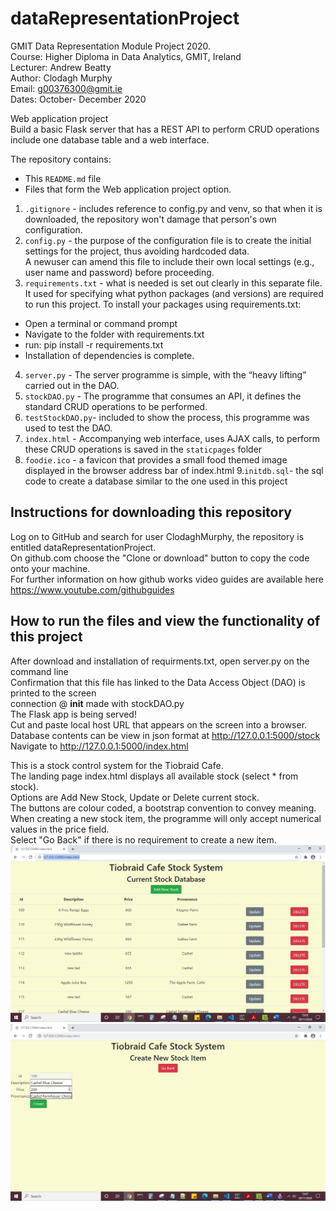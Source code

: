 # dataRepresentationProject

GMIT Data Representation Module Project 2020.<br>
Course: Higher Diploma in Data Analytics, GMIT, Ireland<br>
Lecturer: Andrew Beatty<br>
Author: Clodagh Murphy<br>
Email: g00376300@gmit.ie<br>
Dates: October- December 2020<br>


Web application project<br>
Build a basic Flask server that has a REST API to perform CRUD operations include one database table and
a web interface.<br>

The repository contains:
* This `README.md` file
* Files that form the Web application project option.

1. `.gitignore` - includes reference to config.py and venv, so that when it is downloaded, the repository won't damage that person's own configuration.
2. `config.py` - the purpose of the configuration file is to create the initial settings for the project, thus avoiding hardcoded data.  
A newuser can amend this file to include their own local settings (e.g., user name and password) before proceeding.
3. `requirements.txt` - what is needed is set out clearly in this separate file. 
It used for specifying what python packages (and versions) are required to run this project. 
To install your packages using requirements.txt:

* Open a terminal or command prompt<br>
* Navigate to the folder with requirements.txt<br>
* run: pip install -r requirements.txt<br>
* Installation of dependencies is complete.<br>

4. `server.py` - The server programme is simple, with the “heavy lifting” carried out in the DAO.
5. `stockDAO.py` - The programme that consumes an API, it defines the standard CRUD operations to be performed.
6. `testStockDAO.py`- included to show the process, this programme was used to test the DAO.
7. `index.html` - Accompanying web interface, uses AJAX calls, to perform these CRUD operations is saved in the `staticpages` folder
8. `foodie.ico` - a favicon that provides a small food themed image displayed in the browser address bar of index.html
9.`initdb.sql`- the sql code to create a database similar to the one used in this project
## Instructions for downloading this repository
Log on to GitHub and search for user ClodaghMurphy, the repository is entitled dataRepresentationProject.<br>
On github.com choose the "Clone or download" button to copy the code onto your machine.<br>
For further information on how github works video guides are available here https://www.youtube.com/githubguides<br>

## How to run the files and view the functionality of this project
After download and installation of requirments.txt, open server.py on the command line<br>
Confirmation that this file has linked to the Data Access Object (DAO) is printed to the screen<br>
connection @ __init__ made with stockDAO.py<br>
The Flask app is being served!<br>
Cut and paste local host URL that appears on the screen into a browser.<br>
Database contents can be view in json format at http://127.0.0.1:5000/stock<br>
Navigate to http://127.0.0.1:5000/index.html<br>

This is a stock control system for the Tiobraid Cafe.<br>
The landing page index.html displays all available stock (select * from stock).<br>
Options are Add New Stock, Update or Delete current stock.<br>
The buttons are colour coded, a bootstrap convention to convey meaning.<br>
When creating a new stock item, the programme will only accept numerical values in the price field.<br>
Select "Go Back" if there is no requirement to create a  new item.<br>
![](Index.jpg)
![](Create.jpg)



